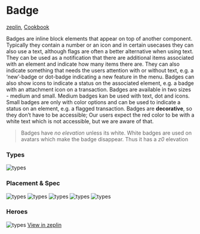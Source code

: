 
# Badge

[zeplin](https://zpl.io/br0wMQ7), [Cookbook](https://cookbook.kirby.design/home/showcase/badge)

Badges are inline block elements that appear on top of another component. Typically they contain a number or an icon and in certain usecases they can also use a text, although flags are often a better alternative when using text.
They can be used as a notification that there are additional items associated with an element and indicate how many items there are.
They can also indicate something that needs the users attention with or without text, e.g. a ‘new’-badge or dot-badge indicating a new feature in the menu.
Badges can also show icons to indicate a status on the associated element, e.g. a badge with an attachment icon on a transaction.
Badges are available in two sizes - medium and small. Medium badges kan be used with text, dot and icons. Small badges are only with color options and can be used to indicate a status on an element, e.g. a flagged transaction.
Badges are **decorative**, so they don’t have to be accessible; Our users expect the red color to be with a white text which is not accessible, but we are aware of that.

> Badges have _no elevation_ unless its white. White badges are used on avatars which make the badge disappear. Thus it has a _z0_ elevation 
>

### Types
![types](https://github.com/tja1607/testGuidelines/blob/master/badge/Types.png)

### Placement & Spec
![types](https://github.com/tja1607/testGuidelines/blob/master/badge/Tabbar.png)
![types](https://github.com/tja1607/testGuidelines/blob/master/badge/Avatar.png)
![types](https://github.com/tja1607/testGuidelines/blob/master/badge/List.png)
![types](https://github.com/tja1607/testGuidelines/blob/master/badge/Segment.png)
![types](https://github.com/tja1607/testGuidelines/blob/master/badge/Tabbar-desktop.png)

### Heroes
![types](https://github.com/tja1607/testGuidelines/blob/master/badge/Hero-inbox.png)
[View in zeplin](http://www.dr.dk)


